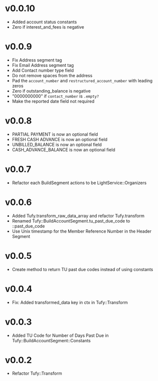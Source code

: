 # v0.0.10

- Added account status constants
- Zero if interest_and_fees is negative

# v0.0.9

- Fix Address segment tag
- Fix Email Address segment tag
- Add Contact number type field
- Do not remove spaces from the address
- Pad the `account_number` and `restructured_account_number` with leading zeros
- Zero if outstanding_balance is negative
- "0000000000" if `contact_number` is `.empty?`
- Make the reported date field not required

# v0.0.8

- PARTIAL PAYMENT is now an optional field
- FRESH CASH ADVANCE is now an optional field
- UNBILLED_BALANCE is now an optional field
- CASH_ADVANCE_BALANCE is now an optional field

# v0.0.7

- Refactor each BuildSegment actions to be LightService::Organizers

# v0.0.6

- Added Tufy.transform_raw_data_array and refactor Tufy.transform
- Renamed Tufy::BuildAccountSegment.tu_past_due_code to ::past_due_code
- Use Unix timestamp for the Member Reference Number in the Header Segment

# v0.0.5

- Create method to return TU past due codes instead of using constants

# v0.0.4

- Fix: Added transformed_data key in ctx in Tufy::Transform

# v0.0.3

- Added TU Code for Number of Days Past Due in Tufy::BuildAccountSegment::Constants

# v0.0.2

- Refactor Tufy::Transform
